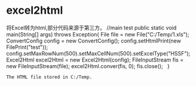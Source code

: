 # excel2html
将Excel转为html,部分代码来源于第三方。
 	//main test
  	public static void main(String[] args) throws Exception{
			File file = new File("C:/Temp/1.xls");
			ConvertConfig config = new ConvertConfig();
			config.setHtmlPrint(new FilePrint("test"));
			config.setMaxRowNum(500).setMaxCellNum(500).setExcelType("HSSF");
			Excel2Html excel2Html = new Excel2Html(config);
			FileInputStream fis = new FileInputStream(file);
			excel2Html.conver(fis, 0);
			fis.close();
  	} 
    
    The HTML file stored in C:/Temp.
  
